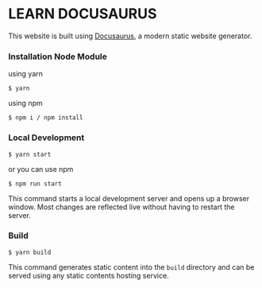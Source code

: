 # LEARN DOCUSAURUS

This website is built using [Docusaurus](https://docusaurus.io/), a modern static website generator.

### Installation Node Module

using yarn
```
$ yarn
```

using npm
```
$ npm i / npm install
```

### Local Development

```
$ yarn start
```

or you can use npm

```
$ npm run start
```

This command starts a local development server and opens up a browser window. Most changes are reflected live without having to restart the server.

### Build

```
$ yarn build
```

This command generates static content into the `build` directory and can be served using any static contents hosting service.


